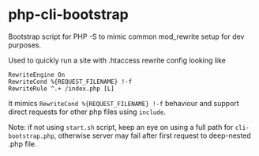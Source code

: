 php-cli-bootstrap
=================

Bootstrap script for PHP -S to mimic common mod_rewrite setup for dev purposes.

Used to quickly run a site with .htaccess rewrite config looking like 

    RewriteEngine On
    RewriteCond %{REQUEST_FILENAME} !-f
    RewriteRule ^.+ /index.php [L]

It mimics `RewriteCond %{REQUEST_FILENAME} !-f` behaviour and support direct requests for other php files using `include`.

Note: if not using `start.sh` script, keep an eye on using a full path for `cli-bootstrap.php`, otherwise server may fail after first request to deep-nested .php file.
